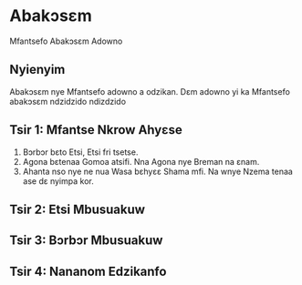 # Abakɔsɛm

Mfantsefo Abakɔsɛm Adowno


## Nyienyim
Abakɔsɛm nye Mfantsefo adowno a odzikan. Dɛm adowno yi ka Mfantsefo abakɔsɛm ndzidzido ndizdzido

## Tsir 1: Mfantse Nkrow Ahyɛse

1. Bɔrbɔr bɛto Etsi, Etsi fri tsetse.
2. Agona bɛtenaa Gomoa atsifi. Nna Agona nye Breman na ɛnam.
3. Ahanta nso nye ne nua Wasa bɛhyɛɛ Shama mfi. Na wnye Nzema tenaa ase dɛ nyimpa kor.


## Tsir 2: Etsi Mbusuakuw



## Tsir 3: Bɔrbɔr Mbusuakuw



## Tsir 4: Nananom Edzikanfo



